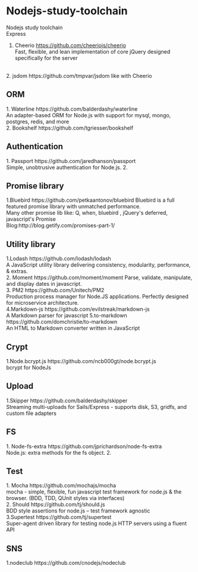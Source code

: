 # Nodejs-study-toolchain
Nodejs study toolchain
<br>
Express 

1. Cheerio https://github.com/cheeriojs/cheerio <br>
  Fast, flexible, and lean implementation of core jQuery designed specifically for the server
<br>
2. jsdom https://github.com/tmpvar/jsdom
  like with Cheerio

<h2> ORM </h2>
1. Waterline https://github.com/balderdashy/waterline <br>
  An adapter-based ORM for Node.js with support for mysql, mongo, postgres, redis, and more <br>
2. Bookshelf https://github.com/tgriesser/bookshelf


<h2> Authentication </h2>
<span></span>
1. Passport https://github.com/jaredhanson/passport <br>
Simple, unobtrusive authentication for Node.js.
2. 

<h2>
Promise library
</h2>
1.Bluebird https://github.com/petkaantonov/bluebird
Bluebird is a full featured promise library with unmatched performance.<br>
Many other promise lib like:
Q, when, bluebird , jQuery's deferred, javascript's Promise
<br>
Blog:http://blog.getify.com/promises-part-1/

<h2>Utility library</h2>
1.Lodash  https://github.com/lodash/lodash <br>
A JavaScript utility library delivering consistency, modularity, performance, & extras.
<br>
2. Moment https://github.com/moment/moment
Parse, validate, manipulate, and display dates in javascript.
<br>
3. PM2 https://github.com/Unitech/PM2 <br>
Production process manager for Node.JS applications. Perfectly designed for microservice architecture.
<br>
4.Markdown-js https://github.com/evilstreak/markdown-js
<br>
A Markdown parser for javascript
5.to-markdown https://github.com/domchristie/to-markdown 
<br>
An HTML to Markdown converter written in JavaScript


<h2>Crypt</h2>
1.Node.bcrypt.js https://github.com/ncb000gt/node.bcrypt.js <br>
bcrypt for NodeJs

<h2>Upload</h2>
1.Skipper https://github.com/balderdashy/skipper <br>
Streaming multi-uploads for Sails/Express - supports disk, S3, gridfs, and custom file adapters

<h2>FS</h2>
1. Node-fs-extra https://github.com/jprichardson/node-fs-extra
<br>
Node.js: extra methods for the fs object.
2. 

<h2>Test</h2>
1. Mocha https://github.com/mochajs/mocha <br>
mocha - simple, flexible, fun javascript test framework for node.js & the browser. (BDD, TDD, QUnit styles via interfaces) 
<br>
2. Should https://github.com/tj/should.js <br>
BDD style assertions for node.js – test framework agnostic
<br>
3.Supertest https://github.com/tj/supertest <br>
Super-agent driven library for testing node.js HTTP servers using a fluent API

<h2>SNS</h2>
1.nodeclub https://github.com/cnodejs/nodeclub


